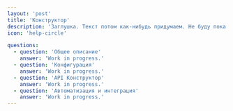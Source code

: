 ```yaml
---
layout: 'post'
title: 'Конструктор'
description: 'Заглушка. Текст потом как-нибудь придумаем. Не буду пока париться. Напишу побольше, чтобы был длинный текст и перенёсся на вторую строку.'
icon: 'help-circle'

questions:
  - question: 'Общее описание'
    answer: 'Work in progress.'
  - question: 'Конфигурация'
    answer: 'Work in progress.'
  - question: 'API Конструктор'
    answer: 'Work in progress.'
  - question: 'Автоматизация и интеграция'
    answer: 'Work in progress.'
---
```



